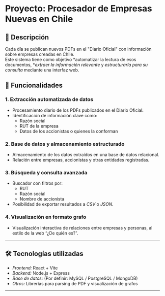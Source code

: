 # Proyecto: Procesador de Empresas Nuevas en Chile

## 📄 Descripción

Cada día se publican nuevos PDFs en el "Diario Oficial" con información sobre empresas creadas en Chile.  
Este sistema tiene como objetivo *automatizar la lectura de esos documentos, **extraer la información relevante* y *estructurarla para su consulta* mediante una interfaz web.

## 🚀 Funcionalidades

### 1. Extracción automatizada de datos
- Procesamiento diario de los PDFs publicados en el Diario Oficial.
- Identificación de información clave como:
  - Razón social
  - RUT de la empresa
  - Datos de los accionistas o quienes la conforman

### 2. Base de datos y almacenamiento estructurado
- Almacenamiento de los datos extraídos en una base de datos relacional.
- Relación entre empresas, accionistas y otras entidades registradas.

### 3. Búsqueda y consulta avanzada
- Buscador con filtros por:
  - RUT
  - Razón social
  - Nombre de accionista
- Posibilidad de exportar resultados a *CSV* o *JSON*.

### 4. Visualización en formato grafo
- Visualización interactiva de relaciones entre empresas y personas, al estilo de la web “¿De quién es?”.

---

## 🛠 Tecnologías utilizadas

- *Frontend:* React + Vite
- *Backend:* Node.js + Express
- *Base de datos:* (Por definir: MySQL / PostgreSQL / MongoDB)
- *Otros:* Librerías para parsing de PDF y visualización de grafos

---
